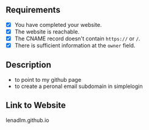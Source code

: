 <!-- To make our job easier, please spend time to review your application before submitting. -->

## Requirements
- [x] You have completed your website.
- [x] The website is reachable.
- [x] The CNAME record doesn't contain `https://` or `/`.  <!-- This is not required if you are not using a CNAME record. -->
- [x] There is sufficient information at the `owner` field.

## Description
<!-- Please provide a description below of what you will be using the domain for. -->
- to point to my github page
- to create a peronal email subdomain in simplelogin

## Link to Website
<!-- Please provide a link to your website below. -->
lenadlm.github.io
